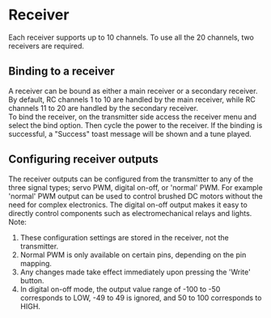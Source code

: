 # Receiver 
Each receiver supports up to 10 channels. To use all the 20 channels, two receivers are required.

## Binding to a receiver
A receiver can be bound as either a main receiver or a secondary receiver. 
<br>By default, RC channels 1 to 10 are handled by the main receiver, while RC channels 11 to 20 are 
handled by the secondary receiver.
<br>To bind the receiver, on the transmitter side access the receiver menu and select the bind option. 
Then cycle the power to the receiver. If the binding is successful, a "Success" toast message will be shown and a tune played.

## Configuring receiver outputs
The receiver outputs can be configured from the transmitter to any of the three signal types; 
servo PWM, digital on-off, or 'normal' PWM. 
For example 'normal' PWM output can be used to control brushed DC motors without the need for 
complex electronics. The digital on-off output makes it easy to directly control components such as 
electromechanical relays and lights.
<br>Note: 
1. These configuration settings are stored in the receiver, not the transmitter.
2. Normal PWM is only available on certain pins, depending on the pin mapping.
3. Any changes made take effect immediately upon pressing the 'Write' button.
4. In digital on-off mode, the output value range of -100 to -50 corresponds to LOW, -49 to 49 is 
ignored, and 50 to 100 corresponds to HIGH.
